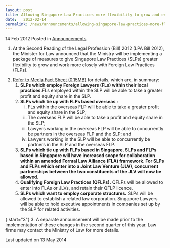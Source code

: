 ```yaml
---
layout: post
title: Allowing Singapore Law Practices more flexibility to grow and enhance international competitiveness
date:   2012-02-14
permalink: /news/announcements/allowing-singapore-law-practices-more-flexibility-to-grow-and-enhance-international-competitiveness_1
---
```


14 Feb 2012 Posted in [Announcements](/news/announcements)

1. At the Second Reading of the Legal Profession (Bill) 2012 (LPA Bill 2012), the Minister for Law announced that the Ministry will be implementing a package of measures to give Singapore Law Practices (SLPs) greater flexibility to grow and work more closely with Foreign Law Practices (FLPs).  


<ol start="2">
<li><a href="/files/news/parliamentary-speeches/2012/02/linkclick64a5.pdf">Refer to Media Fact Sheet (0.15MB)</a> for details, which are, in summary:
<ol>
<li><strong>SLPs which employ Foreign Lawyers (FLs) within their local practices.</strong>FLs employed within the SLP will be able to take a greater profit and equity share in the SLP. </li>
<li><strong>SLPs which tie up with FLPs based overseas : </strong>

<ol style="list-style-type: lower-roman">
<li>FLs within the overseas FLP will be able to take a greater profit and equity share in the SLP; </li>
<li>The overseas FLP will be able to take a profit and equity share in the SLP; </li>
<li>Lawyers working in the overseas FLP will be able to concurrently be partners in the overseas FLP and the SLP; and </li>
<li>Lawyers working in the SLP will be able to concurrently be partners in the SLP and the overseas FLP. </li>

</ol>


</li>
<li><strong>SLPs which tie up with FLPs based in Singapore.  SLPs and FLPs based in Singapore will have increased scope for collaboration within an amended Formal Law Alliance (FLA) framework. For SLPs and FLPs which enter into a Joint Law Venture (JLV), concurrent partnerships between the two constituents of the JLV will now be allowed.</strong></li>
<li><strong>Qualifying Foreign Law Practices (QFLPs).</strong>  QFLPs will be allowed to enter into FLAs or JLVs, and retain their QFLP licence.</li>
<li><strong>SLPs which want to employ corporate structures.</strong> SLPs will be allowed to establish a related law corporation. Singapore Lawyers will be able to hold executive appointments in companies set up by the SLP for related activities.</li>
</ol>
</li>
</ol>

{:start="3"}
3. A separate announcement will be made prior to the implementation of these changes in the second quarter of this year. Law firms may contact the Ministry of Law for more details.













<p class="right-side-updated">Last updated on 13 May 2014</p> 

